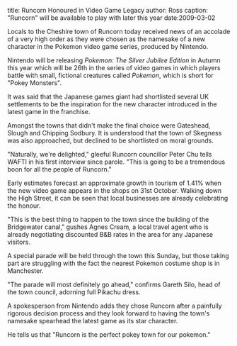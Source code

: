 title: Runcorn Honoured in Video Game Legacy
author: Ross
caption: "Runcorn" will be available to play with later this year
date:2009-03-02

Locals to the Cheshire town of Runcorn today received news of an accolade of a very high order as they were chosen as the namesake of a new character in the Pokemon video game series, produced by Nintendo.

Nintendo will be releasing _Pokemon: The Silver Jubilee Edition_
in Autumn this year which will be 26th in the
series of video games in which players battle with
small, fictional creatures called _Pokemon_,
which is short for "Pokey Monsters".

It was said that the Japanese games giant had
shortlisted several UK settlements to be
the inspiration for the new character
introduced in the latest game in the franchise.

Amongst the towns that didn't make the final
choice were Gateshead, Slough and Chipping Sodbury.
It is understood that the town of Skegness was
also approached, but declined to be shortlisted
on moral grounds.

"Naturally, we're delighted," gleeful Runcorn
councillor Peter Chu tells WAFTI in his first
interview since parole. "This is going to be
a tremendous boon for all the people of
Runcorn."

Early estimates forecast an approximate
growth in tourism of 1.41% when the new
video game appears in the shops on 31st
October. Walking down the High Street,
it can be seen that local businesses are already
celebrating the honour.

"This is the best thing to happen to
the town since the building of the
Bridgewater canal,"
gushes Agnes Cream, a local travel agent
who is already negotiating discounted
B&B rates in the area for any Japanese visitors.

A special parade will be held through the town
this Sunday, but those taking part are
struggling with the fact the nearest Pokemon
costume shop is in Manchester.

"The parade will most definitely go ahead,"
confirms Gareth Silo, head of the town council,
adorning full Pikachu dress.

A spokesperson from Nintendo adds they
chose Runcorn after a painfully rigorous
decision process and they look forward
to having the town's namesake spearhead
the latest game as its star character.

He tells us that "Runcorn is the perfect
pokey town for our pokemon."
